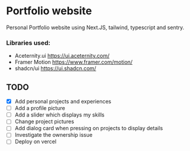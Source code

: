 # Portfolio website
Personal Portfolio website using Next.JS, tailwind, typescript and sentry.
### Libraries used:
- Aceternity.ui https://ui.aceternity.com/
- Framer Motion https://www.framer.com/motion/
- shadcn/ui https://ui.shadcn.com/
## TODO
- [x] Add personal projects and experiences
- [ ] Add a profile picture
- [ ] Add a slider which displays my skills
- [ ] Change project pictures
- [ ] Add dialog card when pressing on projects to display details
- [ ] Investigate the ownership issue
- [ ] Deploy on vercel
